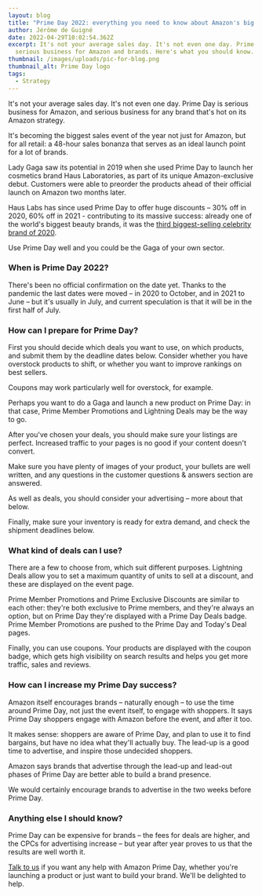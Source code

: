 ```yaml
---
layout: blog
title: "Prime Day 2022: everything you need to know about Amazon's big event"
author: Jérôme de Guigné
date: 2022-04-29T10:02:54.362Z
excerpt: It's not your average sales day. It's not even one day. Prime Day is
  serious business for Amazon and brands. Here's what you should know.
thumbnail: /images/uploads/pic-for-blog.png
thumbnail_alt: Prime Day logo
tags:
  - Strategy
---
```

<!--StartFragment-->

It's not your average sales day. It's not even one day. Prime Day is serious business for Amazon, and serious business for any brand that's hot on its Amazon strategy.

It's becoming the biggest sales event of the year not just for Amazon, but for all retail: a 48-hour sales bonanza that serves as an ideal launch point for a lot of brands.

Lady Gaga saw its potential in 2019 when she used Prime Day to launch her cosmetics brand Haus Laboratories, as part of its unique Amazon-exclusive debut. Customers were able to preorder the products ahead of their official launch on Amazon two months later.

Haus Labs has since used Prime Day to offer huge discounts – 30% off in 2020, 60% off in 2021 - contributing to its massive success: already one of the world's biggest beauty brands, it was the [third biggest-selling celebrity brand of 2020](https://wwd.com/beauty-industry-news/beauty-features/fenty-beauty-kylie-cosmetics-top-celebrity-brand-rankings-1234715227/).

Use Prime Day well and you could be the Gaga of your own sector.

### When is Prime Day 2022?

There's been no official confirmation on the date yet. Thanks to the pandemic the last dates were moved – in 2020 to October, and in 2021 to June – but it's usually in July, and current speculation is that it will be in the first half of July.

### How can I prepare for Prime Day?

First you should decide which deals you want to use, on which products, and submit them by the deadline dates below. Consider whether you have overstock products to shift, or whether you want to improve rankings on best sellers.

Coupons may work particularly well for overstock, for example.

Perhaps you want to do a Gaga and launch a new product on Prime Day: in that case, Prime Member Promotions and Lightning Deals may be the way to go.

After you've chosen your deals, you should make sure your listings are perfect. Increased traffic to your pages is no good if your content doesn't convert.

Make sure you have plenty of images of your product, your bullets are well written, and any questions in the customer questions & answers section are answered.

As well as deals, you should consider your advertising – more about that below.

Finally, make sure your inventory is ready for extra demand, and check the shipment deadlines below.

### What kind of deals can I use?

There are a few to choose from, which suit different purposes. Lightning Deals allow you to set a maximum quantity of units to sell at a discount, and these are displayed on the event page.

Prime Member Promotions and Prime Exclusive Discounts are similar to each other: they're both exclusive to Prime members, and they're always an option, but on Prime Day they're displayed with a Prime Day Deals badge. Prime Member Promotions are pushed to the Prime Day and Today's Deal pages.

Finally, you can use coupons. Your products are displayed with the coupon badge, which gets high visibility on search results and helps you get more traffic, sales and reviews.

### How can I increase my Prime Day success?

Amazon itself encourages brands – naturally enough – to use the time around Prime Day, not just the event itself, to engage with shoppers. It says Prime Day shoppers engage with Amazon before the event, and after it too.

It makes sense: shoppers are aware of Prime Day, and plan to use it to find bargains, but have no idea what they'll actually buy. The lead-up is a good time to advertise, and inspire those undecided shoppers.

Amazon says brands that advertise through the lead-up and lead-out phases of Prime Day are better able to build a brand presence.

We would certainly encourage brands to advertise in the two weeks before Prime Day.

### Anything else I should know?

Prime Day can be expensive for brands – the fees for deals are higher, and the CPCs for advertising increase – but year after year proves to us that the results are well worth it.

[Talk to us](http://e-comas.com/contact.html) if you want any help with Amazon Prime Day, whether you're launching a product or just want to build your brand. We'll be delighted to help.

<!--EndFragment-->